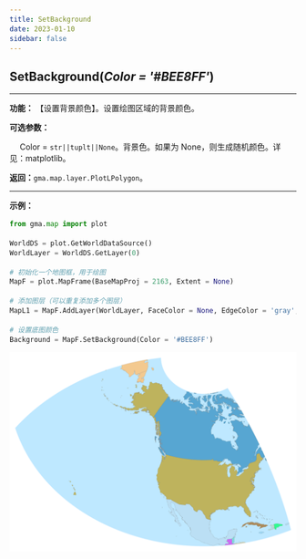 ```yaml
---
title: SetBackground
date: 2023-01-10
sidebar: false
---
```


## **SetBackground**(*Color = '#BEE8FF'*)<Badge text="1.1.2 +"/> 

---

**功能：** 【设置背景颜色】。设置绘图区域的背景颜色。

**可选参数：**

&emsp; Color = `str||tuplt||None`。背景色。如果为 None，则生成随机颜色。详见：matplotlib。

**返回：**`gma.map.layer.PlotLPolygon`。

---

**示例：**
```python
from gma.map import plot

WorldDS = plot.GetWorldDataSource()
WorldLayer = WorldDS.GetLayer(0)

# 初始化一个地图框，用于绘图
MapF = plot.MapFrame(BaseMapProj = 2163, Extent = None)

# 添加图层（可以重复添加多个图层）
MapL1 = MapF.AddLayer(WorldLayer, FaceColor = None, EdgeColor = 'gray', LineWidth = 0.1)

# 设置底图颜色
Background = MapF.SetBackground(Color = '#BEE8FF')

```
![](/map/SetBackground.png)

